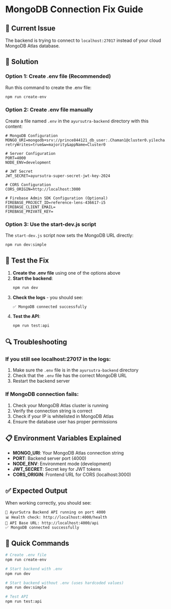 # MongoDB Connection Fix Guide

## 🚨 Current Issue

The backend is trying to connect to `localhost:27017` instead of your cloud MongoDB Atlas database.

## 🔧 Solution

### Option 1: Create .env file (Recommended)

Run this command to create the .env file:

```bash
npm run create-env
```

### Option 2: Create .env file manually

Create a file named `.env` in the `ayursutra-backend` directory with this content:

```env
# MongoDB Configuration
MONGO_URI=mongodb+srv://prince844121_db_user:.Chaman1@cluster0.yilecha.mongodb.net/?retryWrites=true&w=majority&appName=Cluster0

# Server Configuration
PORT=4000
NODE_ENV=development

# JWT Secret
JWT_SECRET=ayursutra-super-secret-jwt-key-2024

# CORS Configuration
CORS_ORIGIN=http://localhost:3000

# Firebase Admin SDK Configuration (Optional)
FIREBASE_PROJECT_ID=reference-lens-436617-i5
FIREBASE_CLIENT_EMAIL=
FIREBASE_PRIVATE_KEY=
```

### Option 3: Use the start-dev.js script

The `start-dev.js` script now sets the MongoDB URL directly:

```bash
npm run dev:simple
```

## 🧪 Test the Fix

1. **Create the .env file** using one of the options above
2. **Start the backend**:
   ```bash
   npm run dev
   ```
3. **Check the logs** - you should see:
   ```
   ✅ MongoDB connected successfully
   ```
4. **Test the API**:
   ```bash
   npm run test:api
   ```

## 🔍 Troubleshooting

### If you still see localhost:27017 in the logs:

1. Make sure the `.env` file is in the `ayursutra-backend` directory
2. Check that the `.env` file has the correct MongoDB URL
3. Restart the backend server

### If MongoDB connection fails:

1. Check your MongoDB Atlas cluster is running
2. Verify the connection string is correct
3. Check if your IP is whitelisted in MongoDB Atlas
4. Ensure the database user has proper permissions

## 📋 Environment Variables Explained

- **MONGO_URI**: Your MongoDB Atlas connection string
- **PORT**: Backend server port (4000)
- **NODE_ENV**: Environment mode (development)
- **JWT_SECRET**: Secret key for JWT tokens
- **CORS_ORIGIN**: Frontend URL for CORS (localhost:3000)

## ✅ Expected Output

When working correctly, you should see:

```
🚀 AyurSutra Backend API running on port 4000
📊 Health check: http://localhost:4000/health
🔗 API Base URL: http://localhost:4000/api
✅ MongoDB connected successfully
```

## 🚀 Quick Commands

```bash
# Create .env file
npm run create-env

# Start backend with .env
npm run dev

# Start backend without .env (uses hardcoded values)
npm run dev:simple

# Test API
npm run test:api
```
